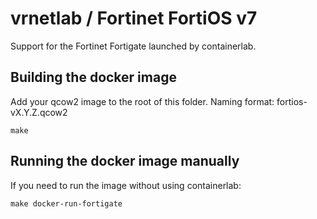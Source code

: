 # vrnetlab / Fortinet FortiOS v7

Support for the Fortinet Fortigate launched by containerlab.

## Building the docker image

Add your qcow2 image to the root of this folder.
Naming format: fortios-vX.Y.Z.qcow2

`make`

## Running the docker image manually

If you need to run the image without using containerlab:

`make docker-run-fortigate`
